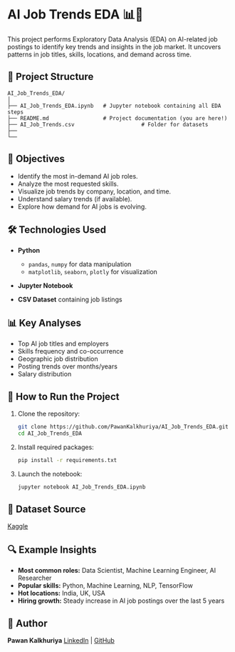 # AI Job Trends EDA 📊🤖

This project performs Exploratory Data Analysis (EDA) on AI-related job postings to identify key trends and insights in the job market. It uncovers patterns in job titles, skills, locations, and demand across time.

## 📁 Project Structure

```
AI_Job_Trends_EDA/
│
├── AI_Job_Trends_EDA.ipynb   # Jupyter notebook containing all EDA steps
├── README.md                 # Project documentation (you are here!)
├── AI_Job_Trends.csv                     # Folder for datasets
├──
└──
```

## 🎯 Objectives

* Identify the most in-demand AI job roles.
* Analyze the most requested skills.
* Visualize job trends by company, location, and time.
* Understand salary trends (if available).
* Explore how demand for AI jobs is evolving.

## 🛠️ Technologies Used

* **Python**

  * `pandas`, `numpy` for data manipulation
  * `matplotlib`, `seaborn`, `plotly` for visualization
* **Jupyter Notebook**
* **CSV Dataset** containing job listings

## 📊 Key Analyses

* Top AI job titles and employers
* Skills frequency and co-occurrence
* Geographic job distribution
* Posting trends over months/years
* Salary distribution

## 🚀 How to Run the Project

1. Clone the repository:

   ```bash
   git clone https://github.com/PawanKalkhuriya/AI_Job_Trends_EDA.git
   cd AI_Job_Trends_EDA
   ```

2. Install required packages:

   ```bash
   pip install -r requirements.txt
   ```

3. Launch the notebook:

   ```bash
   jupyter notebook AI_Job_Trends_EDA.ipynb
   ```

## 📁 Dataset Source

  [Kaggle](https://www.kaggle.com/datasets/sahilislam007/ai-impact-on-job-market-20242030)

## 🔍 Example Insights

* **Most common roles:** Data Scientist, Machine Learning Engineer, AI Researcher
* **Popular skills:** Python, Machine Learning, NLP, TensorFlow
* **Hot locations:** India, UK, USA
* **Hiring growth:** Steady increase in AI job postings over the last 5 years


## 👤 Author

**Pawan Kalkhuriya**
[LinkedIn](https://www.linkedin.com/in/pawankalkhuriya) | [GitHub](https://github.com/pawankalkhuriya)
